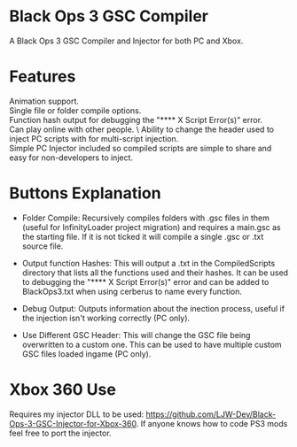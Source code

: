 # Black Ops 3 GSC Compiler
A Black Ops 3 GSC Compiler and Injector for both PC and Xbox.

# Features
Animation support. \
Single file or folder compile options. \
Function hash output for debugging the "\**** X Script Error(s)" error. \
Can play online with other people. \ 
Ability to change the header used to inject PC scripts with for multi-script injection. \
Simple PC Injector included so compiled scripts are simple to share and easy for non-developers to inject.

# Buttons Explanation
- Folder Compile: Recursively compiles folders with .gsc files in them (useful for InfinityLoader project migration) and requires a main.gsc as the starting file. If it is not ticked it will compile a single .gsc or .txt source file.

- Output function Hashes: This will output a .txt in the CompiledScripts directory that lists all the functions used and their hashes. It can be used to debugging the "\**** X Script Error(s)" error and can be added to BlackOps3.txt when using cerberus to name every function.

- Debug Output: Outputs information about the inection process, useful if the injection isn't working correctly (PC only).

- Use Different GSC Header: This will change the GSC file being overwritten to a custom one. This can be used to have multiple custom GSC files loaded ingame (PC only).

# Xbox 360 Use
Requires my injector DLL to be used: https://github.com/LJW-Dev/Black-Ops-3-GSC-Injector-for-Xbox-360.
If anyone knows how to code PS3 mods feel free to port the injector.
